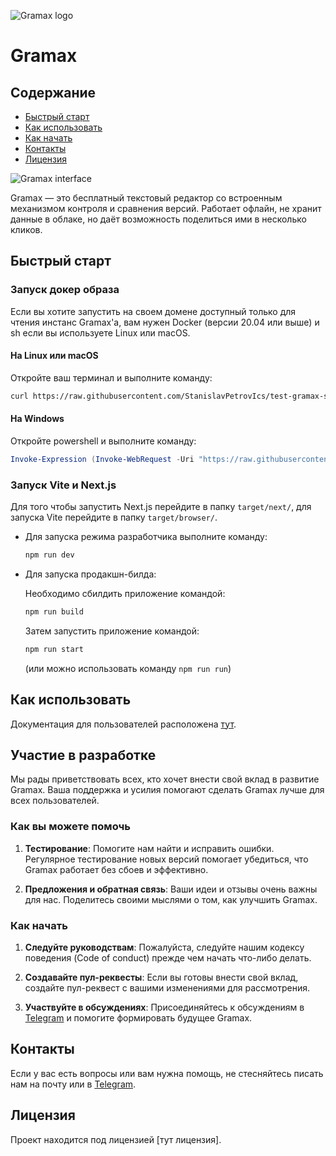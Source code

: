![Gramax logo](https://github.com/Gram-ax/gramax/assets/149784102/6e587f0c-f45e-4368-96cf-ec598fff16cf)

# Gramax

## Содержание

- [Быстрый старт](#Быстрый%20старт)
- [Как использовать](#Как20использовать)
- [Как начать](#Как%20начать)
- [Контакты](#Контакты)
- [Лицензия](#Лицензия)

![Gramax interface](https://gram.ax/data/ru/gramax.png)

Gramax — это бесплатный текстовый редактор со встроенным механизмом контроля и сравнения версий. Работает офлайн, не хранит данные в облаке, но даёт возможность поделиться ими в несколько кликов.

## Быстрый старт

### Запуск докер образа

Если вы хотите запустить на своем домене доступный только для чтения инстанс Gramax'а, вам нужен Docker (версии 20.04 или выше) и sh если вы используете Linux или macOS.

#### На Linux или macOS

Откройте ваш терминал и выполните команду:

```bash
curl https://raw.githubusercontent.com/StanislavPetrovIcs/test-gramax-setup/main/setup.sh | bash; docker compose up
```

#### На Windows

Откройте powershell и выполните команду:

```powershell
Invoke-Expression (Invoke-WebRequest -Uri "https://raw.githubusercontent.com/StanislavPetrovIcs/test-gramax-setup/main/setup.ps1" -UseBasicParsing).Content; docker compose up
```

### Запуск Vite и Next.js

Для того чтобы запустить Next.js перейдите в папку `target/next/`, для запуска Vite перейдите в папку `target/browser/`.

- Для запуска режима разработчика выполните команду:

  ```bash
  npm run dev
  ```

- Для запуска продакшн-билда:

  Необходимо сбилдить приложение командой:

  ```bash
  npm run build
  ```

  Затем запустить приложение командой:

  ```bash
  npm run start
  ```

  (или можно использовать команду `npm run run`)

## Как использовать

Документация для пользователей расположена [тут](https://ics-it.gram.ax/gramax).

## Участие в разработке

Мы рады приветствовать всех, кто хочет внести свой вклад в развитие Gramax. Ваша поддержка и усилия помогают сделать Gramax лучше для всех пользователей.

### Как вы можете помочь

1. **Тестирование**: Помогите нам найти и исправить ошибки. Регулярное тестирование новых версий помогает убедиться, что Gramax работает без сбоев и эффективно.

    <!-- 2. **Документация**: Вносите свой вклад в документацию Gramax, чтобы сделать её более понятной и полезной для всех пользователей. -->

2. **Предложения и обратная связь**: Ваши идеи и отзывы очень важны для нас. Поделитесь своими мыслями о том, как улучшить Gramax.

### Как начать

1. **Следуйте руководствам**: Пожалуйста, следуйте нашим кодексу поведения (Code of conduct) прежде чем начать что-либо делать.
   <!-- Нужно подумать нужен ли нам Code of conduct -->

2. **Создавайте пул-реквесты**: Если вы готовы внести свой вклад, создайте пул-реквест с вашими изменениями для рассмотрения.
   <!-- Нужно подумать будем ли мы принимать пул-реквесты от сторонних контрибьютеров -->

3. **Участвуйте в обсуждениях**: Присоединяйтесь к обсуждениям в [Telegram](https://t.me/gramax_chat) и помогите формировать будущее Gramax.

## Контакты

Если у вас есть вопросы или вам нужна помощь, не стесняйтесь писать нам на почту или в [Telegram](https://t.me/gramax_chat).

## Лицензия

Проект находится под лицензией [тут лицензия].
